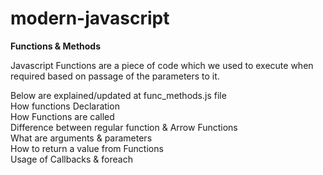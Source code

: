 # modern-javascript

**Functions & Methods**<br>

Javascript Functions are a piece of code which we used to execute when required based on passage of the parameters to it.<br>

Below are explained/updated at func_methods.js file<br>
How functions Declaration<br>
How Functions are called<br>
Difference between regular function & Arrow Functions<br>
What are arguments & parameters<br>
How to return a value from Functions<br>
Usage of Callbacks & foreach<br>
